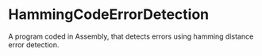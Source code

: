 # HammingCodeErrorDetection
A program coded in Assembly, that detects errors using hamming distance error detection.

